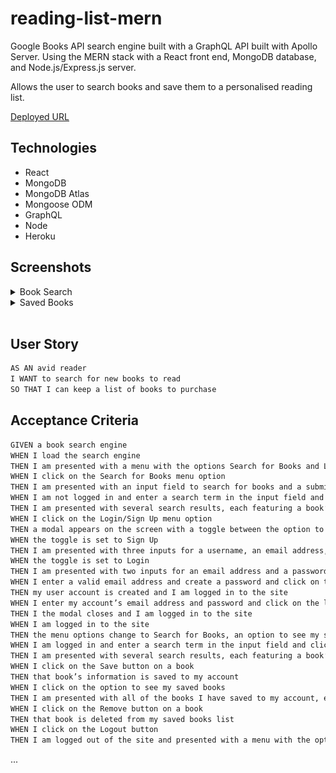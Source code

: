 # reading-list-mern

Google Books API search engine built with a GraphQL API built with Apollo Server. Using the MERN stack with a React front end, MongoDB database, and Node.js/Express.js server.

Allows the user to search books and save them to a personalised reading list.

[Deployed URL](https://mysterious-refuge-63370.herokuapp.com/)

## Technologies

- React
- MongoDB
- MongoDB Atlas
- Mongoose ODM
- GraphQL
- Node
- Heroku

## Screenshots

<details>
<summary>Book Search</summary>

![search](./screenshots/search.png)

</details>

<details>
<summary>Saved Books</summary>

![saved](./screenshots/saved.png)

</details>

</br>

## User Story

```md
AS AN avid reader
I WANT to search for new books to read
SO THAT I can keep a list of books to purchase
```

## Acceptance Criteria

```md
GIVEN a book search engine
WHEN I load the search engine
THEN I am presented with a menu with the options Search for Books and Login/Sign Up and an input field to search for books and a submit button
WHEN I click on the Search for Books menu option
THEN I am presented with an input field to search for books and a submit button
WHEN I am not logged in and enter a search term in the input field and click the submit button
THEN I am presented with several search results, each featuring a book’s title, author, description, image, and a link to that book on the Google Books site
WHEN I click on the Login/Sign Up menu option
THEN a modal appears on the screen with a toggle between the option to log in or sign up
WHEN the toggle is set to Sign Up
THEN I am presented with three inputs for a username, an email address, and a password, and a Sign Up button
WHEN the toggle is set to Login
THEN I am presented with two inputs for an email address and a password and login button
WHEN I enter a valid email address and create a password and click on the Sign Up button
THEN my user account is created and I am logged in to the site
WHEN I enter my account’s email address and password and click on the login button
THEN I the modal closes and I am logged in to the site
WHEN I am logged in to the site
THEN the menu options change to Search for Books, an option to see my saved books, and Logout
WHEN I am logged in and enter a search term in the input field and click the submit button
THEN I am presented with several search results, each featuring a book’s title, author, description, image, and a link to that book on the Google Books site and a button to save a book to my account
WHEN I click on the Save button on a book
THEN that book’s information is saved to my account
WHEN I click on the option to see my saved books
THEN I am presented with all of the books I have saved to my account, each featuring the book’s title, author, description, image, and a link to that book on the Google Books site and a button to remove a book from my account
WHEN I click on the Remove button on a book
THEN that book is deleted from my saved books list
WHEN I click on the Logout button
THEN I am logged out of the site and presented with a menu with the options Search for Books and Login/Sign Up and an input field to search for books and a submit button
```

...
